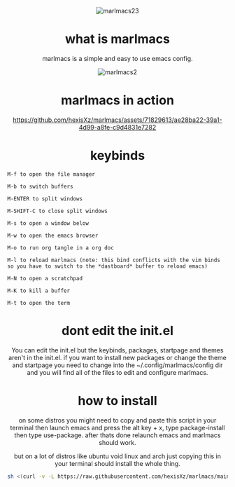<div align="center">
  
  ![marlmacs23](https://github.com/hexisXz/marlmacs/assets/71829613/d9a808c4-e0b8-4aa0-9848-28083ced56fc)

  
  # what is marlmacs
  marlmacs is a simple and easy to use emacs config.
  
  ![marlmacs2](https://github.com/hexisXz/marlmacs/assets/71829613/bdf10ce0-aed0-4828-96f0-6db9e86d4cb5)
  
  
  
  # marlmacs in action
  
  https://github.com/hexisXz/marlmacs/assets/71829613/ae28ba22-39a1-4d99-a8fe-c9d4831e7282
  
  # keybinds

</div>

  ```
M-f to open the file manager

M-b to switch buffers

M-ENTER to split windows

M-SHIFT-C to close split windows

M-s to open a window below

M-w to open the emacs browser

M-o to run org tangle in a org doc

M-l to reload marlmacs (note: this bind conflicts with the vim binds so you have to switch to the *dastboard* buffer to reload emacs)  

M-N to open a scratchpad

M-K to kill a buffer

M-t to open the term
```

<div align="center">


# dont edit the init.el
You can edit the init.el but the keybinds, packages, startpage and themes aren't in the init.el.
if you want to install new packages or change the theme and startpage you need to change into the ~/.config/marlmacs/config dir and you will find all of the files to edit and configure marlmacs.



# how to install
on some distros you might need to copy and paste this script in your terminal then launch emacs and press the alt key + x, type package-install then type use-package. after thats done relaunch emacs and marlmacs should work. 


but on a lot of distros like ubuntu void linux and arch just copying this in your terminal should install the whole thing.


``` sh
sh <(curl -v -L https://raw.githubusercontent.com/hexisXz/marlmacs/main/install)
```

</div>
